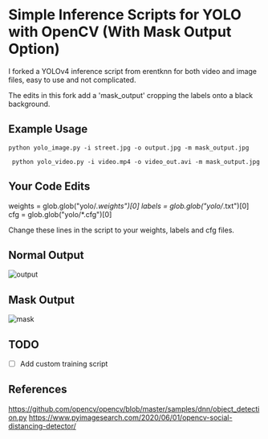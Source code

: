 # Simple Inference Scripts for YOLO with OpenCV (With Mask Output Option)

I forked a YOLOv4 inference script from erentknn for both video and image files, easy to use and not complicated.

The edits in this fork add a 'mask_output' cropping the labels onto a black background.

## Example Usage

``` python yolo_image.py -i street.jpg -o output.jpg -m mask_output.jpg ```

``` python yolo_video.py -i video.mp4 -o video_out.avi -m mask_output.jpg```

## Your Code Edits

weights = glob.glob("yolo/*.weights")[0]
labels = glob.glob("yolo/*.txt")[0]
cfg = glob.glob("yolo/*.cfg")[0]

Change these lines in the script to your weights, labels and cfg files. 

## Normal Output
![output](https://user-images.githubusercontent.com/38813142/160272575-70155506-808f-47f7-a663-6758adcead7b.jpg)

## Mask Output
![mask](https://user-images.githubusercontent.com/38813142/160272592-051c772c-1f2a-4122-a81d-b0c5b124859a.jpg)

## TODO

- [ ] Add custom training script

## References
<https://github.com/opencv/opencv/blob/master/samples/dnn/object_detection.py>
<https://www.pyimagesearch.com/2020/06/01/opencv-social-distancing-detector/>

